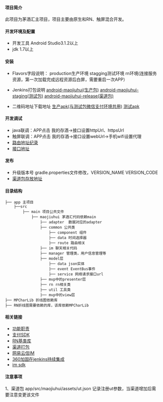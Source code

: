 #### 项目简介
此项目为茅酒汇主项目，项目主要由原生和RN、触屏混合开发。
#### 开发环境及配置
- 开发工具 Android Studio3.1.2以上
- jdk 1.7以上


####  安装
- Flavors字段说明：
production生产环境
stagging测试环境
rn环境(连接服务资源，第一次加载完成远程资源后白屏，需要重启一次APP）
- Jenkins打包说明
[android-maojiuhui(生产包)](  http://10.0.0.223:8080/view/android/job/android-maojiuhui/)
[android-maojiuhui-staging(测试包)](   http://10.0.0.223:8080/view/android/job/android-maojiuhui-staging/)
[android-maojiuhui-release(渠道包)]( http://10.0.0.223:8080/view/android/job/android-maojiuhui-release/)




- 二维码地址下载地址
 [生产apk(与测试包微信支付环境共用)](https://fir.im/gbk3)
 [测试apk](https://fir.im/8daz)

#### 开发调试
- java联调：APP点击 我的存酒->接口设置httpUrl、httpsUrl
- 触屏联调：APP点击 我的存酒->接口设置webUrl->手机wifi设置代理
- [路由地址纪录](http://tools.jinhui365.cn/interface/list?domain_id=19&viewName=%E8%8C%85%E9%85%92%E6%B1%87%E7%A7%BB%E5%8A%A8%E7%AB%AF%E8%B7%AF%E7%94%B1%E6%8E%A5%E5%8F%A3%E5%88%97%E8%A1%A8)
- [接口地址]( http://tools.jinhui365.cn/interface/list?domain_id=20&viewName=%E8%8C%85%E9%85%92%E6%B1%87%E6%8E%A5%E5%8F%A3%E5%88%97%E8%A1%A8)

#### 发布
- 升级版本号
gradle.properties文件修改，VERSION_NAME VERSION_CODE
- [渠道包存放地址](http://10.0.0.223:8080/view/android/job/android-maojiuhui-release/)

#### 目录结构
    ├── app 主项目
        ├──src
            ├── main 项目公共文件
                ├── maojiuhui 茅酒汇代码依赖main
                    ├── adapter  数据对应的adapter
                    ├── common 公共类
                        ├── component 组件
                        ├── data 时间选择器
                        ├── route 路由相关
                    ├── im 聊天相关代码
                    ├── manager 管理类，用户信息管理等
                    ├── model层
                        ├── data json实体
                        ├── event EventBus事件
                        ├── service 网络请求接口url
                    ├── mvp中的presenter层
                    ├── rn rn相关类
                    ├── util 工具类
                    ├── mvp中的view层
    ├── MPCharLib 折线图依赖库
    ├── RN折线图需要依赖的库，该库依赖MPCharLib


#### 相关链接
- [功能职责](http://wiki.jinhui365.cn/pages/viewpage.action?pageId=7046740)
- [支付SDK](http://gitlab.jinhui365.cn/android/android-zqpay-zl)
- [RN基类库](http://gitlab.jinhui365.cn/mobile/rn-app-basic)
- [渠道打包](https://github.com/mcxiaoke/packer-ng-plugin)
- [网易云信IM](http://wiki.jinhui365.cn/pages/viewpage.action?pageId=15451668)
- [360加固在jenkins持续集成](http://wiki.jinhui365.cn/pages/viewpage.action?pageId=4785517)
- [im sdk](http://gitlab.jinhui365.cn/android/im-library)

#### 注意事项  

1、渠道包
app/src/maojiuhui/assets/ut.json 记录注册ut参数，当渠道增加后需要注意变更该文件